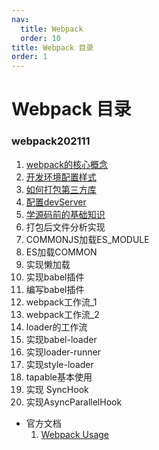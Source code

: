 ```yaml
---
nav:
  title: Webpack
  order: 10
title: Webpack 目录
order: 1
---
```


# Webpack 目录

### webpack202111

1. [webpack的核心概念](/webpack202111/01)
2. [开发环境配置样式](/webpack202111/02)
3. [如何打包第三方库](/webpack202111/03)
4. [配置devServer](/webpack202111/04)
5. [学源码前的基础知识](/webpack202111/05)
6. 打包后文件分析实现
7. COMMONJS加载ES_MODULE
8. ES加载COMMON
9. 实现懒加载
10. 实现babel插件
11. 编写babel插件
12. webpack工作流_1
13. webpack工作流_2
14. loader的工作流
15. 实现babel-loader
16. 实现loader-runner
17. 实现style-loader
18. tapable基本使用
19. 实现 SyncHook
20. 实现AsyncParallelHook

- 官方文档
  1. [Webpack Usage](/webpack/official/01)